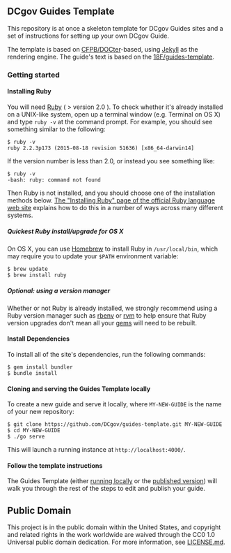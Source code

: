## DCgov Guides Template

This repository is at once a skeleton template for DCgov Guides sites and a set of instructions for setting up your own DCgov Guide. 

The template is based on [CFPB/DOCter](https://github.com/CFPB/DOCter)-based, using [Jekyll](http://jekyllrb.com/) as the rendering engine. The guide's text is based on the [18F/guides-template](https://github.com/18F/guides-template).


### Getting started

#### Installing Ruby

You will need [Ruby](https://www.ruby-lang.org) ( > version 2.0 ). To check
whether it's already installed on a UNIX-like system, open up a terminal
window (e.g. Terminal on OS X) and type `ruby -v` at the command prompt. For
example, you should see something similar to the following:

```shell
$ ruby -v
ruby 2.2.3p173 (2015-08-18 revision 51636) [x86_64-darwin14]
```

If the version number is less than 2.0, or instead you see something like:

```shell
$ ruby -v
-bash: ruby: command not found
```

Then Ruby is not installed, and you should choose one of the installation
methods below. [The "Installing Ruby" page of the official
Ruby language web
site](https://www.ruby-lang.org/en/documentation/installation/) explains how
to do this in a number of ways across many different systems.

##### Quickest Ruby install/upgrade for OS X

On OS X, you can use [Homebrew](http://brew.sh/) to install Ruby in
`/usr/local/bin`, which may require you to update your `$PATH` environment
variable:

```shell
$ brew update
$ brew install ruby
```

##### Optional: using a version manager

Whether or not Ruby is already installed, we strongly recommend using a Ruby
version manager such as [rbenv](https://github.com/sstephenson/rbenv) or
[rvm](https://rvm.io/) to help ensure that Ruby version upgrades don't mean
all your [gems](https://rubygems.org/) will need to be rebuilt.

#### Install Dependencies

To install all of the site's dependencies, run the following commands:

```shell
$ gem install bundler
$ bundle install
```

#### Cloning and serving the Guides Template locally

To create a new guide and serve it locally, where `MY-NEW-GUIDE` is the name
of your new repository:

```shell
$ git clone https://github.com/DCgov/guides-template.git MY-NEW-GUIDE
$ cd MY-NEW-GUIDE
$ ./go serve
```

This will launch a running instance at `http://localhost:4000/`.

#### Follow the template instructions

The Guides Template (either [running locally](http://localhost:4000) or the
[published version](https://dcgov.github.io/guides-template/)) will walk you
through the rest of the steps to edit and publish your guide.


## Public Domain

This project is in the public domain within the United States, and copyright and related rights in the work worldwide are waived through the CC0 1.0 Universal public domain dedication. For more information, see [LICENSE.md](https://github.com/DCgov/license/blob/master/LICENSE.md).
